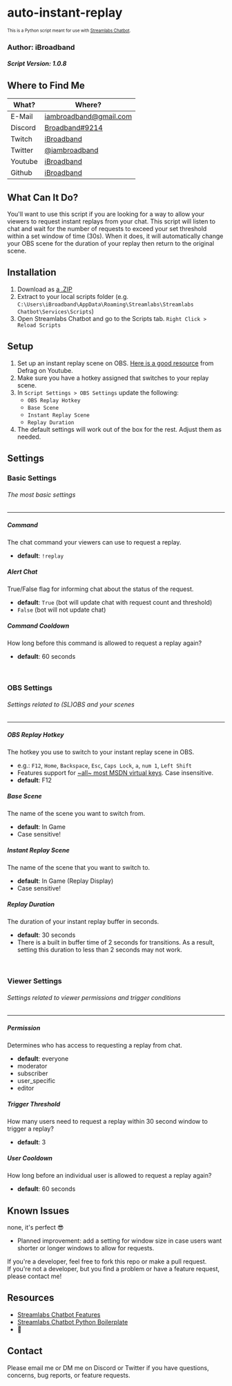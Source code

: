 # auto-instant-replay

<sub><sup>This is a Python script meant for use with [Streamlabs Chatbot](https://streamlabs.com/content-hub/support/chatbot-and-cloudbot).</sup></sub>
### Author: iBroadband
##### Script Version: 1.0.8


## Where to Find Me
| What?   |                         Where?                            |
| ------- | --------------------------------------------------------- |
| E-Mail  | [iambroadband@gmail.com](mailto:iambroadband@gmail.com)   |
| Discord | [Broadband#9214](https://www.discord.gg/Broadband)        |
| Twitch  | [iBroadband](https://www.twitch.tv/iBroadband)            |
| Twitter | [@iambroadband](https://www.twitter.com/iambroadband)     |
| Youtube | [iBroadband](https://www.youtube.com/watch?v=dQw4w9WgXcQ) |
| Github  | [iBroadband](https://github.com/ibroadband)               |


## What Can It Do?
You'll want to use this script if you are looking for a way to allow your viewers to request instant replays from your chat. This script will listen to chat and wait for the number of requests to exceed your set threshold within a set window of time (30s). When it does, it will automatically change your OBS scene for the duration of your replay then return to the original scene.


## Installation
1. Download as [a .ZIP](https://github.com/iBroadband/auto-instant-replay/archive/refs/heads/main.zip)
2. Extract to your local scripts folder (e.g. `C:\Users\iBroadband\AppData\Roaming\Streamlabs\Streamlabs Chatbot\Services\Scripts`)
3. Open Streamlabs Chatbot and go to the Scripts tab. `Right Click > Reload Scripts`


## Setup
1. Set up an instant replay scene on OBS. [Here is a good resource](https://youtu.be/7fi7RI4y_6o?t=129) from Defrag on Youtube.
2. Make sure you have a hotkey assigned that switches to your replay scene.
3. In `Script Settings > OBS Settings` update the following:
    - `OBS Replay Hotkey`
    - `Base Scene`
    - `Instant Replay Scene`
    - `Replay Duration`
4. The default settings will work out of the box for the rest. Adjust them as needed.


## Settings
### Basic Settings
###### The most basic settings
---
##### Command
The chat command your viewers can use to request a replay.
- **default**: `!replay`

##### Alert Chat
True/False flag for informing chat about the status of the request.
- **default**: `True` (bot will update chat with request count and threshold)
- `False` (bot will not update chat)

##### Command Cooldown
How long before this command is allowed to request a replay again?
- **default**: 60 seconds
<br />

### OBS Settings
###### Settings related to (SL)OBS and your scenes
---
##### OBS Replay Hotkey
The hotkey you use to switch to your instant replay scene in OBS.
- e.g.: `F12`, `Home`, `Backspace`, `Esc`, `Caps Lock`, `a`, `num 1`, `Left Shift`
- Features support for [~all~ most MSDN virtual keys](https://docs.microsoft.com/en-us/windows/win32/inputdev/virtual-key-codes). Case insensitive.
- **default**: F12

##### Base Scene
The name of the scene you want to switch from.
- **default**: In Game
- Case sensitive!

##### Instant Replay Scene
The name of the scene that you want to switch to.
- **default**: In Game (Replay Display)
- Case sensitive!

##### Replay Duration
The duration of your instant replay buffer in seconds.
- **default**: 30 seconds
- There is a built in buffer time of 2 seconds for transitions. As a result, setting this duration to less than 2 seconds may not work.
<br />

### Viewer Settings
###### Settings related to viewer permissions and trigger conditions
---
##### Permission<br />
Determines who has access to requesting a replay from chat.
- **default**: everyone
- moderator
- subscriber
- user_specific
- editor

##### Trigger Threshold<br />
How many users need to request a replay within 30 second window to trigger a replay?
- **default**: 3

##### User Cooldown<br />
How long before an individual user is allowed to request a replay again?
- **default**: 60 seconds


## Known Issues
none, it's perfect 😎

- Planned improvement: add a setting for window size in case users want shorter or longer windows to allow for requests.


If you're a developer, feel free to fork this repo or make a pull request. <br />
If you're not a developer, but you find a problem or have a feature request, please contact me!


## Resources
- [Streamlabs Chatbot Features](https://cdn.streamlabs.com/chatbot/Documentation_Twitch.pdf)
- [Streamlabs Chatbot Python Boilerplate](https://github.com/AnkhHeart/Streamlabs-Chatbot-Python-Boilerplate)
- 🧠


## Contact
Please email me or DM me on Discord or Twitter if you have questions, concerns, bug reports, or feature requests.
